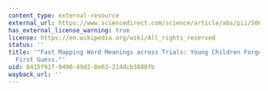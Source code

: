 ```yaml
---
content_type: external-resource
external_url: https://www.sciencedirect.com/science/article/abs/pii/S0010027718301008?via%3Dihub
has_external_license_warning: true
license: https://en.wikipedia.org/wiki/All_rights_reserved
status: ''
title: '"Fast Mapping Word Meanings across Trials: Young Children Forget All but Their
  First Guess."'
uid: 8415f91f-9490-49d2-8e63-214dcb3888fb
wayback_url: ''
---
```

